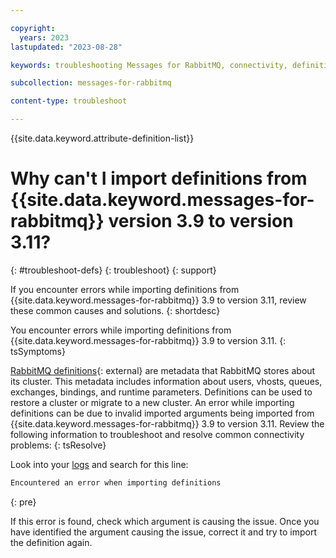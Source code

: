 ```yaml
---

copyright:
  years: 2023
lastupdated: "2023-08-28"

keywords: troubleshooting Messages for RabbitMQ, connectivity, definitions, error importing definitions

subcollection: messages-for-rabbitmq

content-type: troubleshoot

---
```


{{site.data.keyword.attribute-definition-list}}

# Why can't I import definitions from {{site.data.keyword.messages-for-rabbitmq}} version 3.9 to version 3.11?
{: #troubleshoot-defs}
{: troubleshoot}
{: support}

If you encounter errors while importing definitions from {{site.data.keyword.messages-for-rabbitmq}} 3.9 to version 3.11, review these common causes and solutions.
{: shortdesc}

You encounter errors while importing definitions from {{site.data.keyword.messages-for-rabbitmq}} 3.9 to version 3.11.
{: tsSymptoms}

[RabbitMQ definitions](https://www.rabbitmq.com/definitions.html){: external} are metadata that RabbitMQ stores about its cluster. This metadata includes information about users, vhosts, queues, exchanges, bindings, and runtime parameters. Definitions can be used to restore a cluster or migrate to a new cluster. An error while importing definitions can be due to invalid imported arguments being imported from {{site.data.keyword.messages-for-rabbitmq}} 3.9 to version 3.11. Review the following information to troubleshoot and resolve common connectivity problems:
{: tsResolve}

Look into your [logs](/docs/messages-for-rabbitmq?topic=messages-for-rabbitmq-logging) and search for this line:
 
```sh
Encountered an error when importing definitions
```
{: pre} 

If this error is found, check which argument is causing the issue. Once you have identified the argument causing the issue, correct it and try to import the definition again.

